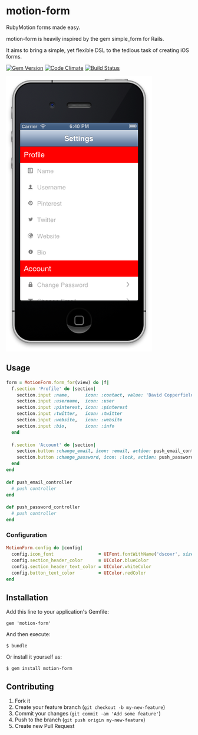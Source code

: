 # motion-form

RubyMotion forms made easy.

motion-form is heavily inspired by the gem simple_form for Rails.

It aims to bring a simple, yet flexible DSL to the tedious task of creating iOS forms.

[![Gem Version](https://badge.fury.io/rb/motion-form.png)](http://badge.fury.io/rb/motion-form)
[![Code Climate](https://codeclimate.com/github/dblandin/motion-form.png)](https://codeclimate.com/github/dblandin/motion-form)
[![Build Status](https://travis-ci.org/dblandin/motion-form.png?branch=master)](https://travis-ci.org/dblandin/motion-form)

![Screenshot](https://github.com/dblandin/motion-form/blob/master/img/screenshot.png?raw=true)

## Usage

```ruby
form = MotionForm.form_for(view) do |f|
  f.section 'Profile' do |section|
    section.input :name,      icon: :contact, value: 'David Copperfield'
    section.input :username,  icon: :user
    section.input :pinterest, icon: :pinterest
    section.input :twitter,   icon: :twitter
    section.input :website,   icon: :website
    section.input :bio,       icon: :info
  end

  f.section 'Account' do |section|
    section.button :change_email, icon: :email, action: push_email_controller
    section.button :change_password, icon: :lock, action: push_password_controller
  end
end

def push_email_controller
  # push controller
end

def push_password_controller
  # push controller
end
```

### Configuration

```ruby
MotionForm.config do |config|
  config.icon_font                 = UIFont.fontWithName('dscovr', size: 14.0)
  config.section_header_color      = UIColor.blueColor
  config.section_header_text_color = UIColor.whiteColor
  config.button_text_color         = UIColor.redColor
end
```

## Installation

Add this line to your application's Gemfile:

    gem 'motion-form'

And then execute:

    $ bundle

Or install it yourself as:

    $ gem install motion-form

## Contributing

1. Fork it
2. Create your feature branch (`git checkout -b my-new-feature`)
3. Commit your changes (`git commit -am 'Add some feature'`)
4. Push to the branch (`git push origin my-new-feature`)
5. Create new Pull Request
